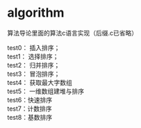 # algorithm
算法导论里面的算法c语言实现（后缀.c已省略）

test0： 插入排序；    
test1： 选择排序；  
test2： 归并排序；  
test3： 冒泡排序；   
test4： 获取最大字数组   
test5： 一维数组建堆与排序  
test6：快速排序    
test7：计数排序    
test8：基数排序  
